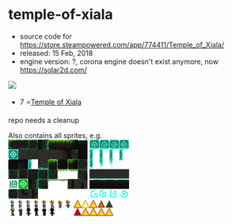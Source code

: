 # temple-of-xiala
- source code for https://store.steampowered.com/app/774411/Temple_of_Xiala/
- released: 15 Feb, 2018
- engine version: ?, corona engine doesn't exist anymore, now https://solar2d.com/

<img src="https://user-images.githubusercontent.com/3758308/228285884-4d2e6bad-ae3b-4d85-80ca-54a6eacc07cb.gif" width="600"></img>
- 7 ⭐[Temple of Xiala](https://store.steampowered.com/app/774411/Temple_of_Xiala/)

repo needs a cleanup

Also contains all sprites, e.g.  
![](https://raw.githubusercontent.com/hannesdelbeke/temple-of-xiala/main/textures/tileSheet.png)
![](https://raw.githubusercontent.com/hannesdelbeke/temple-of-xiala/main/textures/spritesheet.png)  
![](https://raw.githubusercontent.com/hannesdelbeke/temple-of-xiala/main/textures/dude.png)
![](https://raw.githubusercontent.com/hannesdelbeke/temple-of-xiala/main/textures/gem.png)  
